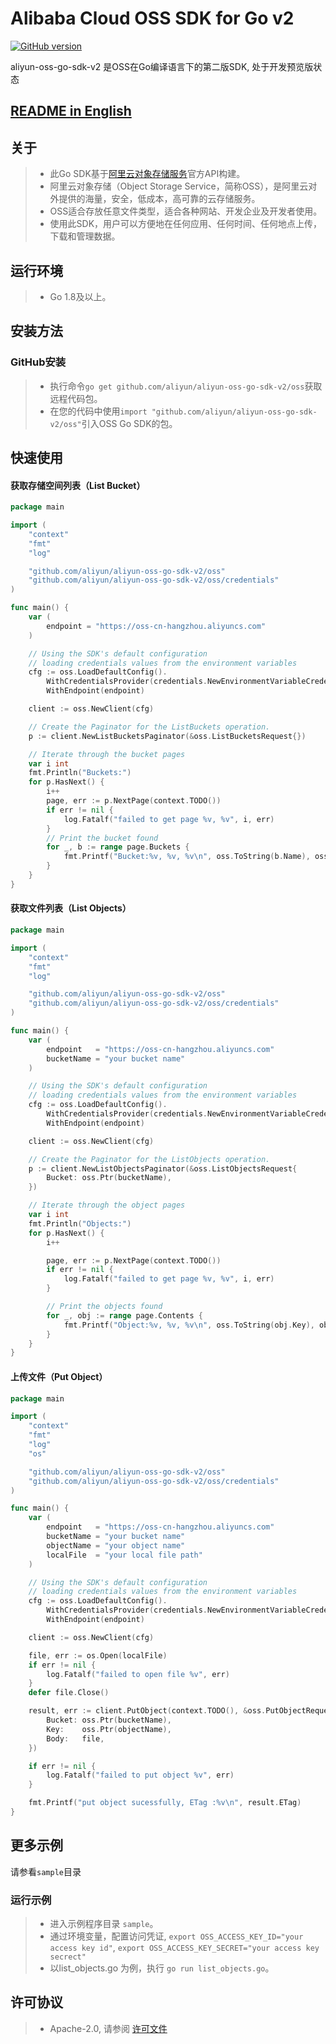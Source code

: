# Alibaba Cloud OSS SDK for Go v2

[![GitHub version](https://badge.fury.io/gh/aliyun%2Faliyun-oss-go-sdk-v2.svg)](https://badge.fury.io/gh/aliyun%2Faliyun-oss-go-sdk-v2)

aliyun-oss-go-sdk-v2 是OSS在Go编译语言下的第二版SDK, 处于开发预览版状态

## [README in English](README.md)

## 关于
> - 此Go SDK基于[阿里云对象存储服务](http://www.aliyun.com/product/oss/)官方API构建。
> - 阿里云对象存储（Object Storage Service，简称OSS），是阿里云对外提供的海量，安全，低成本，高可靠的云存储服务。
> - OSS适合存放任意文件类型，适合各种网站、开发企业及开发者使用。
> - 使用此SDK，用户可以方便地在任何应用、任何时间、任何地点上传，下载和管理数据。

## 运行环境
> - Go 1.8及以上。

## 安装方法
### GitHub安装
> - 执行命令`go get github.com/aliyun/aliyun-oss-go-sdk-v2/oss`获取远程代码包。
> - 在您的代码中使用`import "github.com/aliyun/aliyun-oss-go-sdk-v2/oss"`引入OSS Go SDK的包。

## 快速使用
#### 获取存储空间列表（List Bucket）
```go
package main

import (
	"context"
	"fmt"
	"log"

	"github.com/aliyun/aliyun-oss-go-sdk-v2/oss"
	"github.com/aliyun/aliyun-oss-go-sdk-v2/oss/credentials"
)

func main() {
	var (
		endpoint = "https://oss-cn-hangzhou.aliyuncs.com"
	)

	// Using the SDK's default configuration
	// loading credentials values from the environment variables
	cfg := oss.LoadDefaultConfig().
		WithCredentialsProvider(credentials.NewEnvironmentVariableCredentialsProvider()).
		WithEndpoint(endpoint)

	client := oss.NewClient(cfg)

	// Create the Paginator for the ListBuckets operation.
	p := client.NewListBucketsPaginator(&oss.ListBucketsRequest{})

	// Iterate through the bucket pages
	var i int
	fmt.Println("Buckets:")
	for p.HasNext() {
		i++
		page, err := p.NextPage(context.TODO())
		if err != nil {
			log.Fatalf("failed to get page %v, %v", i, err)
		}
		// Print the bucket found
		for _, b := range page.Buckets {
			fmt.Printf("Bucket:%v, %v, %v\n", oss.ToString(b.Name), oss.ToString(b.StorageClass), oss.ToString(b.Location))
		}
	}
}
```

#### 获取文件列表（List Objects）
```go
package main

import (
	"context"
	"fmt"
	"log"

	"github.com/aliyun/aliyun-oss-go-sdk-v2/oss"
	"github.com/aliyun/aliyun-oss-go-sdk-v2/oss/credentials"
)

func main() {
	var (
		endpoint   = "https://oss-cn-hangzhou.aliyuncs.com"
		bucketName = "your bucket name"
	)

	// Using the SDK's default configuration
	// loading credentials values from the environment variables
	cfg := oss.LoadDefaultConfig().
		WithCredentialsProvider(credentials.NewEnvironmentVariableCredentialsProvider()).
		WithEndpoint(endpoint)

	client := oss.NewClient(cfg)

	// Create the Paginator for the ListObjects operation.
	p := client.NewListObjectsPaginator(&oss.ListObjectsRequest{
		Bucket: oss.Ptr(bucketName),
	})

	// Iterate through the object pages
	var i int
	fmt.Println("Objects:")
	for p.HasNext() {
		i++

		page, err := p.NextPage(context.TODO())
		if err != nil {
			log.Fatalf("failed to get page %v, %v", i, err)
		}

		// Print the objects found
		for _, obj := range page.Contents {
			fmt.Printf("Object:%v, %v, %v\n", oss.ToString(obj.Key), obj.Size, oss.ToTime(obj.LastModified))
		}
	}
}
```

#### 上传文件（Put Object）
```go
package main

import (
	"context"
	"fmt"
	"log"
	"os"

	"github.com/aliyun/aliyun-oss-go-sdk-v2/oss"
	"github.com/aliyun/aliyun-oss-go-sdk-v2/oss/credentials"
)

func main() {
	var (
		endpoint   = "https://oss-cn-hangzhou.aliyuncs.com"
		bucketName = "your bucket name"
		objectName = "your object name"
		localFile  = "your local file path"
	)

	// Using the SDK's default configuration
	// loading credentials values from the environment variables
	cfg := oss.LoadDefaultConfig().
		WithCredentialsProvider(credentials.NewEnvironmentVariableCredentialsProvider()).
		WithEndpoint(endpoint)

	client := oss.NewClient(cfg)

	file, err := os.Open(localFile)
	if err != nil {
		log.Fatalf("failed to open file %v", err)
	}
	defer file.Close()

	result, err := client.PutObject(context.TODO(), &oss.PutObjectRequest{
		Bucket: oss.Ptr(bucketName),
		Key:    oss.Ptr(objectName),
		Body:   file,
	})

	if err != nil {
		log.Fatalf("failed to put object %v", err)
	}

	fmt.Printf("put object sucessfully, ETag :%v\n", result.ETag)
}
```

## 更多示例
请参看`sample`目录

### 运行示例
> - 进入示例程序目录 `sample`。
> - 通过环境变量，配置访问凭证, `export OSS_ACCESS_KEY_ID="your access key id"`, `export OSS_ACCESS_KEY_SECRET="your access key secrect"`
> - 以list_objects.go 为例，执行 `go run list_objects.go`。

## 许可协议
> - Apache-2.0, 请参阅 [许可文件](LICENSE.txt)

